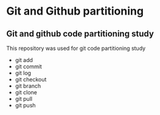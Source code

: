 # Git and Github partitioning
## Git and github code partitioning study

This repository was used for git code partitioning study

- git add
- git commit
- git log
- git checkout
- git branch
- git clone
- git pull
- git push

